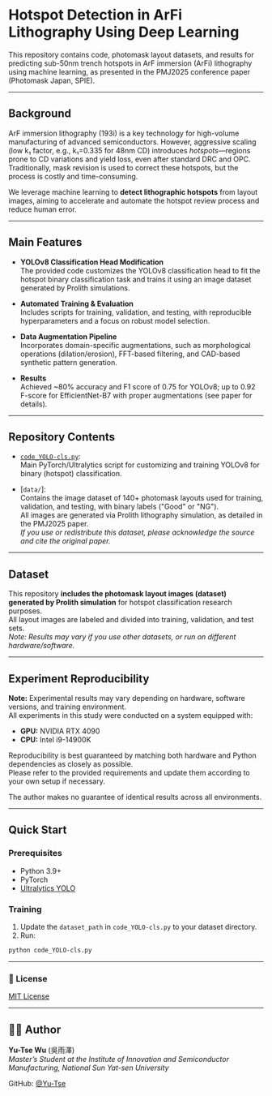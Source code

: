 # Hotspot Detection in ArFi Lithography Using Deep Learning

This repository contains code, photomask layout datasets, and results for predicting sub-50nm trench hotspots in ArF immersion (ArFi) lithography using machine learning, as presented in the PMJ2025 conference paper (Photomask Japan, SPIE).

---

## Background

ArF immersion lithography (193i) is a key technology for high-volume manufacturing of advanced semiconductors. However, aggressive scaling (low k₁ factor, e.g., k₁=0.335 for 48nm CD) introduces *hotspots*—regions prone to CD variations and yield loss, even after standard DRC and OPC. Traditionally, mask revision is used to correct these hotspots, but the process is costly and time-consuming.

We leverage machine learning to **detect lithographic hotspots** from layout images, aiming to accelerate and automate the hotspot review process and reduce human error.

---

## Main Features

- **YOLOv8 Classification Head Modification**  
  The provided code customizes the YOLOv8 classification head to fit the hotspot binary classification task and trains it using an image dataset generated by Prolith simulations.

- **Automated Training & Evaluation**  
  Includes scripts for training, validation, and testing, with reproducible hyperparameters and a focus on robust model selection.

- **Data Augmentation Pipeline**  
  Incorporates domain-specific augmentations, such as morphological operations (dilation/erosion), FFT-based filtering, and CAD-based synthetic pattern generation.

- **Results**  
  Achieved ~80% accuracy and F1 score of 0.75 for YOLOv8; up to 0.92 F-score for EfficientNet-B7 with proper augmentations (see paper for details).

---

## Repository Contents

- [`code_YOLO-cls.py`](code_YOLO-cls.py):  
  Main PyTorch/Ultralytics script for customizing and training YOLOv8 for binary (hotspot) classification.

- [`data/`]:  
  Contains the image dataset of 140+ photomask layouts used for training, validation, and testing, with binary labels ("Good" or "NG").  
  All images are generated via Prolith lithography simulation, as detailed in the PMJ2025 paper.  
  *If you use or redistribute this dataset, please acknowledge the source and cite the original paper.*
---


## Dataset

This repository **includes the photomask layout images (dataset) generated by Prolith simulation** for hotspot classification research purposes.  
All layout images are labeled and divided into training, validation, and test sets.  
*Note: Results may vary if you use other datasets, or run on different hardware/software.*

---

## Experiment Reproducibility

**Note:** Experimental results may vary depending on hardware, software versions, and training environment.  
All experiments in this study were conducted on a system equipped with:

- **GPU:** NVIDIA RTX 4090  
- **CPU:** Intel i9-14900K

Reproducibility is best guaranteed by matching both hardware and Python dependencies as closely as possible.  
Please refer to the provided requirements and update them according to your own setup if necessary.

The author makes no guarantee of identical results across all environments.

---

## Quick Start

### Prerequisites

- Python 3.9+
- PyTorch
- [Ultralytics YOLO](https://github.com/ultralytics/ultralytics)

### Training

1. Update the `dataset_path` in `code_YOLO-cls.py` to your dataset directory.
2. Run:

```bash
python code_YOLO-cls.py
```
---
### 📝 License

[MIT License](LICENSE)

---
## 🙋‍♂️ Author

**Yu-Tse Wu** (吳雨澤)  
*Master’s Student at the Institute of Innovation and Semiconductor Manufacturing, National Sun Yat-sen University*

GitHub: [@Yu-Tse](https://github.com/Yu-Tse)
